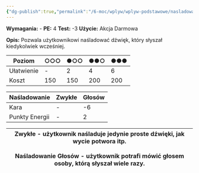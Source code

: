 ```yaml
---
{"dg-publish":true,"permalink":"/6-moc/wplyw/wplyw-podstawowe/nasladowanie-dzwiekow/","dgPassFrontmatter":true}
---
```


**Wymagania:** -
**PE:** 4
**Test:** -3
**Użycie:** Akcja Darmowa

**Opis:** Pozwala użytkownikowi naśladować dźwięk, który słyszał kiedykolwiek wcześniej.

| Poziom     | ○○○ | ●○○ | ●●○ | ●●● |
| ---------- | --- | --- | --- | --- |
| Ułatwienie | -   | 2   | 4   | 6   |
| Koszt      | 150 | 150 | 200 | 200 |

| Naśladowanie   | Zwykłe | Głosów |
| -------------- | ------ | ------ |
| Kara           | -      | -6     |
| Punkty Energii | -      | 2      |

| **Zwykłe** - użytkownik naśladuje jedynie proste dźwięki, jak wycie potwora itp.<br><br>**Naśladowanie Głosów** - użytkownik potrafi mówić głosem osoby, którą słyszał wiele razy. |
| ---------------------------------------------------------------------------------------------------------------------------------------------------------------------------------- |
